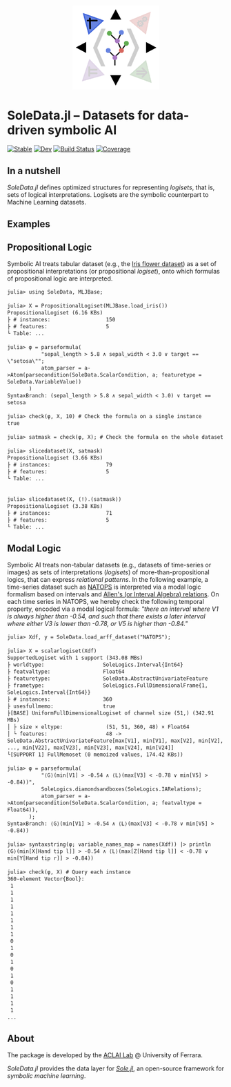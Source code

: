 <div align="center"><a href="https://github.com/aclai-lab/Sole.jl"><img src="logo.png" alt="" title="This package is part of Sole.jl" width="200"></a></div>

# SoleData.jl – Datasets for data-driven symbolic AI

[![Stable](https://img.shields.io/badge/docs-stable-blue.svg)](https://aclai-lab.github.io/SoleData.jl)
[![Dev](https://img.shields.io/badge/docs-dev-blue.svg)](https://aclai-lab.github.io/SoleData.jl/dev)
[![Build Status](https://api.cirrus-ci.com/github/aclai-lab/SoleData.jl.svg?branch=main)](https://cirrus-ci.com/github/aclai-lab/SoleData.jl)
[![Coverage](https://codecov.io/gh/aclai-lab/SoleData.jl/branch/main/graph/badge.svg?token=LT9IYIYNFI)](https://codecov.io/gh/aclai-lab/SoleData.jl)
<!-- [![Binder](https://mybinder.org/badge_logo.svg)](https://mybinder.org/v2/gh/aclai-lab/SoleData.jl/HEAD?labpath=pluto-demo.jl) -->

<!-- [![Dev](https://img.shields.io/badge/docs-dev-blue.svg)](https://aclai-lab.github.io/SoleData.jl/dev) -->

## In a nutshell

*SoleData.jl* defines optimized structures for representing
*logisets*, that is, sets of logical interpretations.
Logisets are the symbolic counterpart to Machine Learning datasets.
<!-- Some optimized data structures, useful when learning models from symbolic learning datasets; -->

## Examples

## Propositional Logic
Symbolic AI treats tabular dataset (e.g., the [Iris flower dataset](https://en.m.wikipedia.org/wiki/Iris_flower_data_set))
as a set of propositional interpretations (or propositional *logiset*), onto which formulas of propositional logic are interpreted.
```julia-repl
julia> using SoleData, MLJBase;

julia> X = PropositionalLogiset(MLJBase.load_iris())
PropositionalLogiset (6.16 KBs)
├ # instances:                  150
├ # features:                   5
└ Table: ...

julia> φ = parseformula(
           "sepal_length > 5.8 ∧ sepal_width < 3.0 ∨ target == \"setosa\"";
           atom_parser = a->Atom(parsecondition(SoleData.ScalarCondition, a; featuretype = SoleData.VariableValue))
       )
SyntaxBranch: (sepal_length > 5.8 ∧ sepal_width < 3.0) ∨ target == setosa

julia> check(φ, X, 10) # Check the formula on a single instance
true

julia> satmask = check(φ, X); # Check the formula on the whole dataset

julia> slicedataset(X, satmask)
PropositionalLogiset (3.66 KBs)
├ # instances:                  79
├ # features:                   5
└ Table: ...


julia> slicedataset(X, (!).(satmask))
PropositionalLogiset (3.38 KBs)
├ # instances:                  71
├ # features:                   5
└ Table: ...

```

## Modal Logic
Symbolic AI treats non-tabular datasets (e.g., datasets of time-series or images) as sets of interpretations (*logisets*) of more-than-propositional logics,
that can express *relational patterns*.
In the following example, a time-series dataset such as [NATOPS](http://www.timeseriesclassification.com/description.php?Dataset=NATOPS) is interpreted via a modal logic formalism based on intervals and [Allen's (or Interval Algebra) relations](https://en.m.wikipedia.org/wiki/Allen%27s_interval_algebra).
On each time series in NATOPS, we hereby check the following temporal property, encoded via a modal logical formula:
*"there an interval where V1 is always higher than -0.54, and such that there exists a later interval where either V3 is lower than -0.78, or V5 is higher than -0.84."*

```julia-repl
julia> Xdf, y = SoleData.load_arff_dataset("NATOPS");

julia> X = scalarlogiset(Xdf)
SupportedLogiset with 1 support (343.08 MBs)
├ worldtype:                   SoleLogics.Interval{Int64}
├ featvaltype:                 Float64
├ featuretype:                 SoleData.AbstractUnivariateFeature
├ frametype:                   SoleLogics.FullDimensionalFrame{1, SoleLogics.Interval{Int64}}
├ # instances:                 360
├ usesfullmemo:                true
├[BASE] UniformFullDimensionalLogiset of channel size (51,) (342.91 MBs)
│ ├ size × eltype:              (51, 51, 360, 48) × Float64
│ └ features:                   48 -> SoleData.AbstractUnivariateFeature[max[V1], min[V1], max[V2], min[V2], ..., min[V22], max[V23], min[V23], max[V24], min[V24]]
└[SUPPORT 1] FullMemoset (0 memoized values, 174.42 KBs))

julia> φ = parseformula(
           "⟨G⟩(min[V1] > -0.54 ∧ ⟨L⟩(max[V3] < -0.78 ∨ min[V5] > -0.84))",
           SoleLogics.diamondsandboxes(SoleLogics.IARelations);
           atom_parser = a->Atom(parsecondition(SoleData.ScalarCondition, a; featvaltype = Float64)),
       );
SyntaxBranch: ⟨G⟩(min[V1] > -0.54 ∧ ⟨L⟩(max[V3] < -0.78 ∨ min[V5] > -0.84))

julia> syntaxstring(φ; variable_names_map = names(Xdf)) |> println
⟨G⟩(min[X[Hand tip l]] > -0.54 ∧ ⟨L⟩(max[Z[Hand tip l]] < -0.78 ∨ min[Y[Hand tip r]] > -0.84))

julia> check(φ, X) # Query each instance
360-element Vector{Bool}:
 1
 1
 1
 1
 1
 1
 1
 1
 0
 1
 0
 1
 0
 1
 0
 1
 1
 1
 1
...

```

<!-- "min[X[Hand tip l]] > -0.54 ∧ max[Z[Hand tip l]] < -0.78 ∨ min[Y[Hand tip r]] > -0.84"; -->

## About

The package is developed by the [ACLAI Lab](https://aclai.unife.it/en/) @ University of
Ferrara.

*SoleData.jl* provides the data layer for
[*Sole.jl*](https://github.com/aclai-lab/Sole.jl), an open-source framework for
*symbolic machine learning*.
